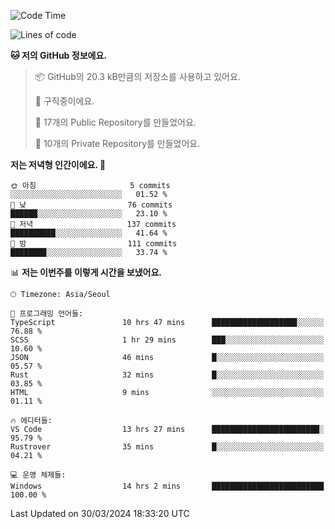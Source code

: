   <!--START_SECTION:waka-->
![Code Time](http://img.shields.io/badge/Code%20Time-473%20hrs%2023%20mins-blue)

![Lines of code](https://img.shields.io/badge/%EC%A0%80%EB%8A%94%20%EC%97%AC%ED%83%9C%EA%B9%8C%EC%A7%80%20-212.3%20thousand%20%EC%A4%84%EC%9D%98%20%EC%BD%94%EB%93%9C%EB%A5%BC%20%EC%9E%91%EC%84%B1%ED%96%88%EC%96%B4%EC%9A%94.-blue)

**🐱 저의 GitHub 정보에요.** 

> 📦 GitHub의 20.3 kB만큼의 저장소를 사용하고 있어요. 
 > 
> 💼 구직중이에요.
 > 
> 📜 17개의 Public Repository를 만들었어요. 
 > 
> 🔑 10개의 Private Repository를 만들었어요. 
 > 
**저는 저녁형 인간이에요. 🦉** 

```text
🌞 아침                     5 commits           ░░░░░░░░░░░░░░░░░░░░░░░░░   01.52 % 
🌆 낮　                     76 commits          ██████░░░░░░░░░░░░░░░░░░░   23.10 % 
🌃 저녁                     137 commits         ██████████░░░░░░░░░░░░░░░   41.64 % 
🌙 밤　                     111 commits         ████████░░░░░░░░░░░░░░░░░   33.74 % 
```


📊 **저는 이번주를 이렇게 시간을 보냈어요.** 

```text
🕑︎ Timezone: Asia/Seoul

💬 프로그래밍 언어들: 
TypeScript               10 hrs 47 mins      ███████████████████░░░░░░   76.88 % 
SCSS                     1 hr 29 mins        ███░░░░░░░░░░░░░░░░░░░░░░   10.60 % 
JSON                     46 mins             █░░░░░░░░░░░░░░░░░░░░░░░░   05.57 % 
Rust                     32 mins             █░░░░░░░░░░░░░░░░░░░░░░░░   03.85 % 
HTML                     9 mins              ░░░░░░░░░░░░░░░░░░░░░░░░░   01.11 % 

🔥 에디터들: 
VS Code                  13 hrs 27 mins      ████████████████████████░   95.79 % 
Rustrover                35 mins             █░░░░░░░░░░░░░░░░░░░░░░░░   04.21 % 

💻 운영 체제들: 
Windows                  14 hrs 2 mins       █████████████████████████   100.00 % 
```


 Last Updated on 30/03/2024 18:33:20 UTC
<!--END_SECTION:waka-->

